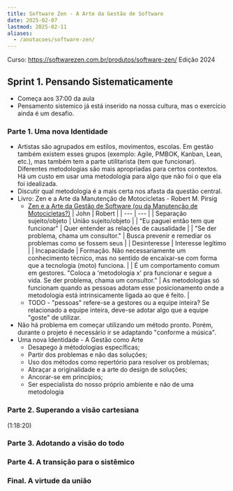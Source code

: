 ```yaml
---
title: Software Zen - A Arte da Gestão de Software
date: 2025-02-07
lastmod: 2025-02-11
aliases:
  - /anotacoes/software-zen/
---
```


Curso: https://softwarezen.com.br/produtos/software-zen/
Edição 2024


## Sprint 1. Pensando Sistematicamente
- Começa aos 37:00 da aula
- Pensamento sistemico já está inserido na nossa cultura, mas o exercício
  ainda é um desafio.

### Parte 1. Uma nova Identidade
- Artistas são agrupados em estilos, movimentos, escolas. Em gestão também
  existem esses grupos (exemplo: Agile, PMBOK, Kanban, Lean, etc.), mas também
  tem a parte utilitarista (tem que funcionar). Diferentes metodologias são
  mais apropriadas para certos contextos. Há um custo em usar uma metodologia
  para algo que não foi o que ela foi idealizada.
- Discutir qual metodologia é a mais certa nos afasta da questão central.
- Livro: Zen e a Arte da Manutenção de Motocicletas - Robert M. Pirsig
    - [Zen e a Arte da Gestão de Software (ou da Manutenção de Motocicletas?)](https://medium.com/software-zen/zen-e-a-arte-da-gest%C3%A3o-de-software-ou-da-manuten%C3%A7%C3%A3o-de-motocicletas-42f9be67f9e4)
    | John | Robert |
    | --- | --- |
    | Separação sujeito/objeto | União sujeito/objeto |
    | "Eu paguei então tem que funcionar" | Quer entender as relações de causalidade |
    | "Se der problema, chama um consultor." | Busca prevenir e remediar os problemas como se fossem seus |
    | Desinteresse | Interesse legítimo |
    | Incapacidade | Formação. Não necessariamente um conhecimento técnico, mas no sentido de encaixar-se com forma que a tecnologia (moto) funciona. |
    | É um comportamento comum em gestores. "Coloca a 'metodologia x' pra funcionar e segue a vida. Se der problema, chama um consultor." | As metodologias só funcionam quando as pessoas adotam esse posicionamento onde a metodologia está intrinsicamente ligada ao que é feito. |
    - TODO - "pessoas" refere-se a gestores ou a equipe inteira? Se
      relacionado a equipe inteira, deve-se adotar algo que a equipe
      "goste" de utilizar.
- Não há problema em começar utilizando um método pronto. Porém, durante o
  projeto é necessário ir se adaptando "conforme a música".
- Uma nova Identidade - A Gestão como Arte
    - Desapego à métodologias específicas;
    - Partir dos problemas e não das soluções;
    - Uso dos métodos como repertório para resolver os problemas;
    - Abraçar a originalidade e a arte do design de soluções;
    - Ancorar-se em princípios;
    - Ser especialista do nosso próprio ambiente e não de uma metodologia


### Parte 2. Superando a visão cartesiana
(1:18:20)


### Parte 3. Adotando a visão do todo

### Parte 4. A transição para o sistêmico

### Final. A virtude da união
